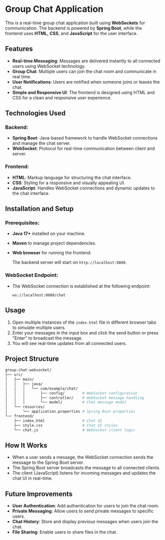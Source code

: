 
# Group Chat Application

This is a real-time group chat application built using **WebSockets** for communication. The backend is powered by **Spring Boot**, while the frontend uses **HTML**, **CSS**, and **JavaScript** for the user interface.

## Features

- **Real-time Messaging**: Messages are delivered instantly to all connected users using WebSocket technology.
- **Group Chat**: Multiple users can join the chat room and communicate in real time.
- **User Notifications**: Users are notified when someone joins or leaves the chat.
- **Simple and Responsive UI**: The frontend is designed using HTML and CSS for a clean and responsive user experience.

## Technologies Used

### Backend:
- **Spring Boot**: Java-based framework to handle WebSocket connections and manage the chat server.
- **WebSocket**: Protocol for real-time communication between client and server.

### Frontend:
- **HTML**: Markup language for structuring the chat interface.
- **CSS**: Styling for a responsive and visually appealing UI.
- **JavaScript**: Handles WebSocket connections and dynamic updates to the chat interface.

## Installation and Setup

### Prerequisites:
- **Java 17+** installed on your machine.
- **Maven** to manage project dependencies.
- **Web browser** for running the frontend.

   The backend server will start on `http://localhost:8080`.

### WebSocket Endpoint:
- The WebSocket connection is established at the following endpoint:
  ```
  ws://localhost:8080/chat
  ```

## Usage

1. Open multiple instances of the `index.html` file in different browser tabs to simulate multiple users.
2. Enter your messages in the input box and click the send button or press "Enter" to broadcast the message.
3. You will see real-time updates from all connected users.

## Project Structure

```bash
group-chat-websocket/
├── src/
│   ├── main/
│   │   ├── java/
│   │   │   └── com/example/chat/
│   │   │       ├── config/        # WebSocket configuration
│   │   │       ├── controller/    # WebSocket message handling
│   │   │       └── model/         # Chat message model
│   └── resources/
│       └── application.properties # Spring Boot properties
└── frontend/
    ├── index.html                 # Chat UI
    ├── style.css                  # Chat UI styles
    └── chat.js                    # WebSocket client logic
```

## How It Works

- When a user sends a message, the WebSocket connection sends the message to the Spring Boot server.
- The Spring Boot server broadcasts the message to all connected clients.
- The client (JavaScript) listens for incoming messages and updates the chat UI in real-time.

## Future Improvements

- **User Authentication**: Add authentication for users to join the chat room.
- **Private Messaging**: Allow users to send private messages to specific users.
- **Chat History**: Store and display previous messages when users join the chat.
- **File Sharing**: Enable users to share files in the chat.

